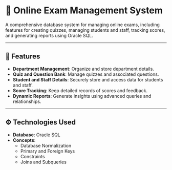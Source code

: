 # 📝 Online Exam Management System  

A comprehensive database system for managing online exams, including features for creating quizzes, managing students and staff, tracking scores, and generating reports using Oracle SQL.

---

## 🌟 Features  

- **Department Management**: Organize and store department details.  
- **Quiz and Question Bank**: Manage quizzes and associated questions.  
- **Student and Staff Details**: Securely store and access data for students and staff.  
- **Score Tracking**: Keep detailed records of scores and feedback.  
- **Dynamic Reports**: Generate insights using advanced queries and relationships.  

---

## ⚙️ Technologies Used  

- **Database**: Oracle SQL  
- **Concepts**: 
  - Database Normalization  
  - Primary and Foreign Keys  
  - Constraints  
  - Joins and Subqueries  

